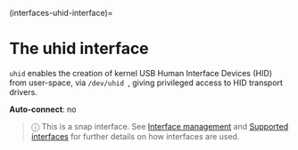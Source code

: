 (interfaces-uhid-interface)=
# The uhid interface

`uhid` enables the creation of kernel USB Human Interface Devices (HID)  from user-space, via `/dev/uhid `, giving privileged access to HID transport drivers.

**Auto-connect**: no

> ⓘ  This is a snap interface. See [Interface management](/) and [Supported interfaces](/interfaces/index) for further details on how interfaces are used.


